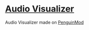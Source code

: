 # [Audio Visualizer](https://binglecringle180.github.io/audiovisualizer)
Audio Visualizer made on [PenguinMod](https://penguinmod.com/)
